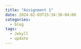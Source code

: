 ```yaml
---
title: "Assignment 1"
date: 2024-02-03T15:34:30-04:00
categories:
  - blog
tags:
  - Jekyll
  - update
---
```




[jekyll-docs]: https://jekyllrb.com/docs/home
[jekyll-gh]:   https://github.com/jekyll/jekyll
[jekyll-talk]: https://talk.jekyllrb.com/
